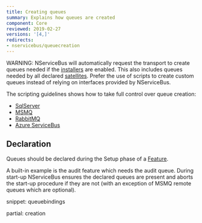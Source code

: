 ```yaml
---
title: Creating queues
summary: Explains how queues are created
component: Core
reviewed: 2019-02-27
versions: '[4,]'
redirects:
- nservicebus/queuecreation
---
```



WARNING: NServiceBus will automatically request the transport to create queues needed if the [installers](/nservicebus/operations/installers.md) are enabled. This also includes queues needed by all declared [satellites](/nservicebus/satellites). Prefer the use of scripts to create custom queues instead of relying on interfaces provided by NServiceBus.


The scripting guidelines shows how to take full control over queue creation:

 * [SqlServer](/transports/sql/operations-scripting.md#create-queues)
 * [MSMQ](/transports/msmq/operations-scripting.md#create-queues)
 * [RabbitMQ](/transports/rabbitmq/operations-scripting.md#create-queues)
 * [Azure ServiceBus](/transports/azure-service-bus/operational-scripting.md)
 

## Declaration

Queues should be declared during the Setup phase of a [Feature](/nservicebus/pipeline/features.md).

A built-in example is the audit feature which needs the audit queue. During start-up NServiceBus ensures the declared queues are present and aborts the start-up procedure if they are not (with an exception of MSMQ remote queues which are optional).

snippet: queuebindings


partial: creation
